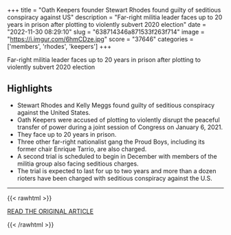 +++
title = "Oath Keepers founder Stewart Rhodes found guilty of seditious conspiracy against US"
description = "Far-right militia leader faces up to 20 years in prison after plotting to violently subvert 2020 election"
date = "2022-11-30 08:29:10"
slug = "638714346a871533f263f714"
image = "https://i.imgur.com/6hmCDze.jpg"
score = "37646"
categories = ['members', 'rhodes', 'keepers']
+++

Far-right militia leader faces up to 20 years in prison after plotting to violently subvert 2020 election

## Highlights

- Stewart Rhodes and Kelly Meggs found guilty of seditious conspiracy against the United States.
- Oath Keepers were accused of plotting to violently disrupt the peaceful transfer of power during a joint session of Congress on January 6, 2021.
- They face up to 20 years in prison.
- Three other far-right nationalist gang the Proud Boys, including its former chair Enrique Tarrio, are also charged.
- A second trial is scheduled to begin in December with members of the militia group also facing seditious charges.
- The trial is expected to last for up to two years and more than a dozen rioters have been charged with seditious conspiracy against the U.S.

---

{{< rawhtml >}}
  <p class="article-category">
    <a target="_blank" href="https://www.independent.co.uk/news/world/americas/crime/oath-keepers-verdict-stewart-rhodes-trial-b2231436.html">READ THE ORIGINAL ARTICLE</a>
  </p>
{{< /rawhtml >}}
